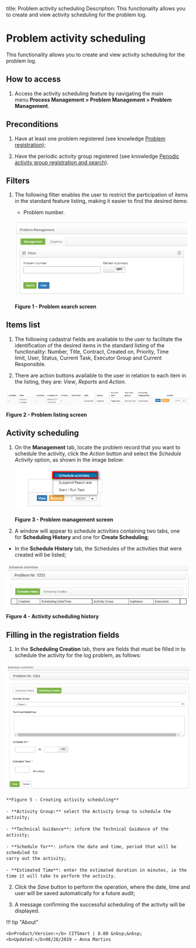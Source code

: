 
title: Problem activity scheduling
Description: This functionality allows you to create and view activity scheduling for the problem log.

# Problem activity scheduling

This functionality allows you to create and view activity scheduling for the
problem log.

How to access
-------------

1.  Access the activity scheduling feature by navigating the main menu **Process
    Management > Problem Management > Problem Management**.

Preconditions
-------------

1.  Have at least one problem registered (see knowledge [Problem
    registration][1]);

2.  Have the periodic activity group registered (see knowledge [Periodic
    activity group registration and search][2]).

Filters
-------

1.  The following filter enables the user to restrict the participation of items
    in the standard feature listing, making it easier to find the desired items:

    -  Problem number.

    ![figure](images/schedule-activity-1.png)

    **Figure 1 - Problem search screen**

Items list
----------

1.  The following cadastral fields are available to the user to facilitate the
    identification of the desired items in the standard listing of the
    functionality: Number, Title, Contract, Created on, Priority, Time
    limit, User, Status, Current Task, Executor Group and Current
    Responsible.

2.  There are action buttons available to the user in relation to each item in
    the listing, they are: *View*, *Reports* and *Action*.

![figure](images/schedule-activity-2.png)

**Figure 2 - Problem listing screen**

Activity scheduling
-------------------

1.  On the **Management** tab, locate the problem record that you want to
    schedule the activity, click the *Action* button and select the *Schedule
    Activity* option, as shown in the image below:

    ![figure](images/schedule-activity-3.png)
   
    **Figure 3 - Problem management screen**

2.  A window will appear to schedule activities containing two tabs, one
    for **Scheduling History** and one for **Create Scheduling**;

   -   In the **Schedule History** tab, the Schedules of the activities that were
    created will be listed;

![figure](images/schedule-activity-4.png)

**Figure 4 - Activity scheduling history**

Filling in the registration fields
----------------------------------

1.  In the **Scheduling Creation** tab, there are fields that must be filled in
    to schedule the activity for the log problem, as follows:

   ![figure](images/schedule-activity-5.png)
   
    **Figure 5 - Creating activity scheduling**

    - **Activity Group:** select the Activity Group to schedule the activity;

    - **Technical Guidance**: inform the Technical Guidance of the activity;

    - **Schedule for**: inform the date and time, period that will be scheduled to
    carry out the activity;

    - **Estimated Time**: enter the estimated duration in minutes, ie the time it will take to perform the activity.

2.  Click the *Save* button to perform the operation, where the date, time and
    user will be saved automatically for a future audit;

3.  A message confirming the successful scheduling of the activity will be
    displayed.


[1]:/en-us/citsmart-platform-7/processes/problem/register-problem.html
[2]:/en-us/citsmart-platform-7/additional-features/automation-of-operation/configuration/periodic-activity-group.html

!!! tip "About"

    <b>Product/Version:</b> CITSmart | 8.00 &nbsp;&nbsp;
    <b>Updated:</b>08/28/2019 – Anna Martins

